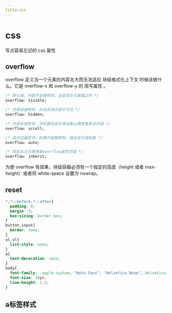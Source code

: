 ```yaml
---
title:css
---
```


# css

写点容易忘记的 css 属性

## overflow

overflow 定义当一个元素的内容太大而无法适应 块级格式化上下文 时候该做什么。它是 overflow-x 和 overflow-y 的 简写属性 。

```css
/* 默认值。内容不会被修剪，会呈现在元素框之外 */
overflow: visible;

/* 内容会被修剪，并且其余内容不可见 */
overflow: hidden;

/* 内容会被修剪，浏览器会显示滚动条以便查看其余内容 */
overflow: scroll;

/* 由浏览器定夺，如果内容被修剪，就会显示滚动条 */
overflow: auto;

/* 规定从父元素继承overflow属性的值 */
overflow: inherit;
```

为使 overflow 有效果，块级容器必须有一个指定的高度（height 或者 max-height）或者将 white-space 设置为 nowrap。

## reset

```css
*,*::before,*::after{
  padding: 0;
  margin: 0;
  box-sizing: border-box;
}
button,input{
  border: none;
}
ul,ol{
  list-style: none;
}
a{
  text-decoration: none;
}
body{
  font-family: -apple-system, "Noto Sans", "Helvetica Neue", Helvetica, "Nimbus Sans L", Arial, "Liberation Sans", "PingFang SC", "Hiragino Sans GB", "Noto Sans CJK SC", "Source Han Sans SC", "Source Han Sans CN", "Microsoft YaHei", "Wenquanyi Micro Hei", "WenQuanYi Zen Hei", "ST Heiti", SimHei, "WenQuanYi Zen Hei Sharp", sans-serif;
  font-size: 16px;
  line-height: 1.2;
}
```

## a标签样式 